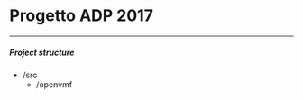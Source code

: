 <h1>Progetto ADP 2017</h1>
<hr>
<h5>Project structure</h5>
<ul>
  <li>
  /src
  <ul>
    <li>/openvmf
    <ul>
    </ul>
    </li>
  </ul>
  </li>
</ul>
